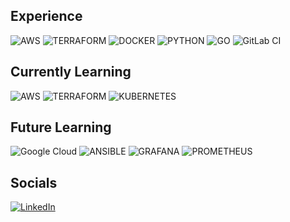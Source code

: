 <div align="left">

## Experience
![AWS](https://img.shields.io/badge/AWS-%23FF9900.svg?style=for-the-badge&logo=amazon-aws&logoColor=white)
![TERRAFORM](https://img.shields.io/badge/terraform-%235835CC.svg?style=for-the-badge&logo=terraform&logoColor=white)
![DOCKER](https://img.shields.io/badge/docker-%230db7ed.svg?style=for-the-badge&logo=docker&logoColor=white)
![PYTHON](https://img.shields.io/badge/python-3670A0?style=for-the-badge&logo=python&logoColor=ffdd54)
![GO](https://img.shields.io/badge/go-%2300ADD8.svg?style=for-the-badge&logo=go&logoColor=white)
![GitLab CI](https://img.shields.io/badge/gitlab%20ci-%23181717.svg?style=for-the-badge&logo=gitlab&logoColor=white)


## Currently Learning
![AWS](https://img.shields.io/badge/AWS-%23FF9900.svg?style=for-the-badge&logo=amazon-aws&logoColor=white)
![TERRAFORM](https://img.shields.io/badge/terraform-%235835CC.svg?style=for-the-badge&logo=terraform&logoColor=white)
![KUBERNETES](https://img.shields.io/badge/kubernetes-%23326ce5.svg?style=for-the-badge&logo=kubernetes&logoColor=white) 

## Future Learning
![Google Cloud](https://img.shields.io/badge/GoogleCloud-%234285F4.svg?style=for-the-badge&logo=google-cloud&logoColor=white)
![ANSIBLE](https://img.shields.io/badge/ansible-%231A1918.svg?style=for-the-badge&logo=ansible&logoColor=white)
![GRAFANA](https://img.shields.io/badge/grafana-F46800.svg?style=for-the-badge&logo=grafana&logoColor=white&color=%23F46800) 
![PROMETHEUS](https://img.shields.io/badge/prometheus-E6522C.svg?style=for-the-badge&logo=prometheus&logoColor=white&color=%23E6522C)


## Socials
[![LinkedIn](https://img.shields.io/badge/LinkedIn-%230077B5.svg?logo=linkedin&logoColor=white)](https://linkedin.com/in/alexmati) 
</div>
